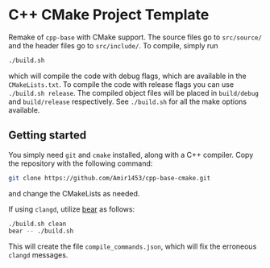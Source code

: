 # C++ CMake Project Template

Remake of `cpp-base` with CMake support. The source files go to `src/source/` and the header files go to `src/include/`. To compile, simply run

```sh
./build.sh
```

which will compile the code with debug flags, which are available in the `CMakeLists.txt`. To compile the code with release flags you can use `./build.sh release`. The compiled object files will be placed in `build/debug` and `build/release` respectively. See `./build.sh` for all the make options available.

## Getting started

You simply need `git` and `cmake` installed, along with a C++ compiler. Copy the repository with the following command:

```sh
git clone https://github.com/Amir1453/cpp-base-cmake.git
```

and change the CMakeLists as needed.

If using `clangd`, utilize [bear](https://github.com/rizsotto/Bear) as follows:

```sh
./build.sh clean
bear -- ./build.sh
```

This will create the file `compile_commands.json`, which will fix the erroneous `clangd` messages.
